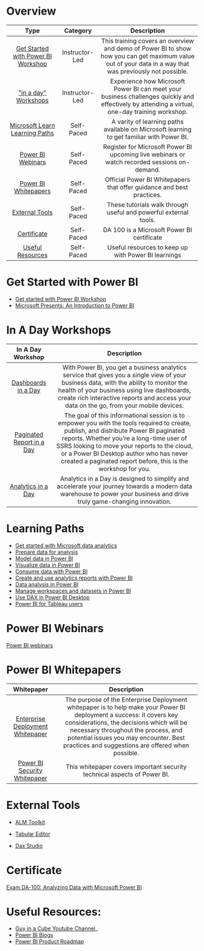 
# Overview

| Type | Category | Description |
|:------------------------:|:-----------------------:|:-----------:|
| [Get Started with Power BI Workshop](https://github.com/lipinght/pbideployment/blob/main/Trainings/Trainings.md#get-started-with-power-bi) |Instructor-Led  | This training covers an overview and demo of Power BI to show how you can get maximum value out of your data in a way that was previously not possible. | 
| ["in a day" Workshops](https://github.com/lipinght/pbideployment/blob/main/Trainings/Trainings.md#in-a-day-workshops) | Instructor-Led | Experience how Microsoft Power BI can meet your business challenges quickly and effectively by attending a virtual, one-day training workshop.|
| [Microsoft Learn Learning Paths](https://github.com/lipinght/pbideployment/blob/main/Trainings/Trainings.md#learning-paths) | Self-Paced | A varity of learning paths available on Microsoft learning to get familiar with Power BI.|
| [Power BI Webinars](https://github.com/lipinght/pbideployment/blob/main/Trainings/Trainings.md#power-bi-webinars) | Self-Paced | Register for Microsoft Power BI upcoming live webinars or watch recorded sessions on-demand.|
| [Power BI Whitepapers](https://github.com/lipinght/pbideployment/blob/main/Trainings/Trainings.md#power-bi-whitepapers) | Self-Paced | Official Power BI Whitepapers that offer guidance and best practices.|
| [External Tools](https://github.com/lipinght/pbideployment/blob/main/Trainings/Trainings.md#external-tools) | Self-Paced | These tutorials walk through useful and powerful external tools.|
| [Certificate](https://github.com/lipinght/pbideployment/blob/main/Trainings/Trainings.md#certificate) | Self-Paced | DA 100 is a Microsoft Power BI certificate|
| [Useful Resources](https://github.com/lipinght/pbideployment/blob/main/Trainings/Trainings.md#useful-resources) | Self-Paced | Useful resources to keep up with Power BI learnings|

# Get Started with Power BI

* [Get started with Power BI Workshop](https://www.microsoft.com/en-gb/store/workshops-training-and-events/detail/get-started-with-power-bi?program=203&src=results&pos=0)
* [Microsoft Presents: An Introduction to Power BI](https://www.microsoft.com/en-gb/store/workshops-training-and-events/detail/microsoft-presents-an-introduction-to-power-bi?program=203&src=results&pos=1)

 
# In A Day Workshops

| In A Day Workshop | Description | 
|:------------------------:|:-----------------------:|
| [Dashboards in  a Day](https://powerplatform.microsoft.com/en-us/training-workshops/#section_dashboard_in_a_day) | With Power BI, you get a business analytics service that gives you a single view of your business data, with the ability to monitor the health of your business using live dashboards, create rich interactive reports and access your data on the go, from your mobile devices.  |
| [Paginated Report in a Day](https://powerplatform.microsoft.com/en-us/training-workshops/#section_paginated_reports_in_a_day) | The goal of this informational session is to empower you with the tools required to create, publish, and distribute Power BI paginated reports. Whether you’re a long-time user of SSRS looking to move your reports to the cloud, or a Power BI Desktop author who has never created a paginated report before, this is the workshop for you.  |
| [Analytics in a Day](https://powerplatform.microsoft.com/en-us/training-workshops/#section_analytics_in_a_day) | Analytics in a Day is designed to simplify and accelerate your journey towards a modern data warehouse to power your business and drive truly game-changing innovation.  |

 
# Learning Paths
* [Get started with Microsoft data analytics](https://docs.microsoft.com/en-us/learn/paths/data-analytics-microsoft/)
* [Prepare data for analysis](https://docs.microsoft.com/en-us/learn/paths/prepare-data-power-bi/)
* [Model data in Power BI](https://docs.microsoft.com/en-us/learn/paths/model-power-bi/)
* [Visualize data in Power BI](https://docs.microsoft.com/en-us/learn/paths/visualize-data-power-bi/)
* [Consume data with Power BI](https://docs.microsoft.com/learn/paths/consume-data-with-power-bi/)
* [Create and use analytics reports with Power BI](https://docs.microsoft.com/learn/paths/create-use-analytics-reports-power-bi/)
* [Data analysis in Power BI](https://docs.microsoft.com/en-us/learn/paths/perform-analytics-power-bi/)
* [Manage workspaces and datasets in Power BI](https://docs.microsoft.com/en-us/learn/paths/manage-workspaces-datasets-power-bi/)
* [Use DAX in Power BI Desktop](https://docs.microsoft.com/en-us/learn/paths/dax-power-bi/)
* [Power BI for Tableau users](https://docs.microsoft.com/en-us/learn/paths/power-bi-tableau/)


# Power BI Webinars

[Power BI webinars](https://docs.microsoft.com/en-gb/power-bi/fundamentals/webinars)

 
# Power BI Whitepapers

| Whitepaper | Description | 
|:------------------------:|:-----------------------:|
| [Enterprise Deployment Whitepaper](https://docs.microsoft.com/en-us/power-bi/guidance/whitepaper-powerbi-enterprise-deployment) | The purpose of the Enterprise Deployment whitepaper is to help make your Power BI deployment a success: it covers key considerations, the decisions which will be necessary throughout the process, and potential issues you may encounter. Best practices and suggestions are offered when possible. |
| [Power BI Security Whitepaper](https://docs.microsoft.com/en-us/power-bi/guidance/whitepaper-powerbi-security) | This whitepaper covers important security technical aspects of Power BI. |


# External Tools

* [ALM Toolkit](https://www.youtube.com/watch?v=yKvMrQlUrCU&t=79s)

* [Tabular Editor](https://www.youtube.com/watch?v=c-jZMzsvKnM)

* [Dax Studio](https://www.youtube.com/watch?v=jpZnCHRauPU)


# Certificate
[Exam DA-100: Analyzing Data with Microsoft Power BI](https://docs.microsoft.com/en-us/learn/certifications/exams/da-100)
 
# Useful Resources:
* [Guy in a Cube Youtube Channel](https://www.youtube.com/channel/UCFp1vaKzpfvoGai0vE5VJ0w)_ 
* [Power BI Blogs](https://powerbi.microsoft.com/en-us/blog/)
* [Power BI Product Roadmap](https://community.powerbi.com/t5/Data-Stories-Gallery/Power-BI-Release-Plan/m-p/930557) 